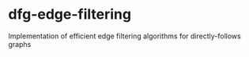 # dfg-edge-filtering
Implementation of efficient edge filtering algorithms for directly-follows graphs
